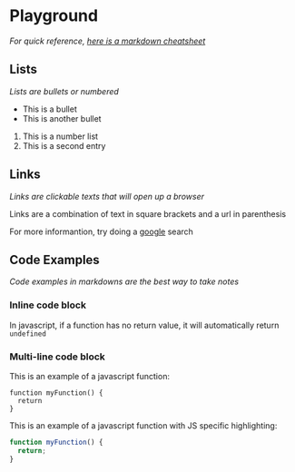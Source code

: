 # Playground

_For quick reference, [here is a markdown cheatsheet](https://www.markdownguide.org/cheat-sheet/)_

## Lists

_Lists are bullets or numbered_

- This is a bullet
- This is another bullet

1. This is a number list
2. This is a second entry

## Links

_Links are clickable texts that will open up a browser_

Links are a combination of text in square brackets and a url in parenthesis

For more informantion, try doing a [google](http://www.google.com) search

## Code Examples

_Code examples in markdowns are the best way to take notes_

### Inline code block

In javascript, if a function has no return value, it will automatically return `undefined`

### Multi-line code block

This is an example of a javascript function:

```
function myFunction() {
  return
}
```

This is an example of a javascript function with JS specific highlighting:

```js
function myFunction() {
  return;
}
```
